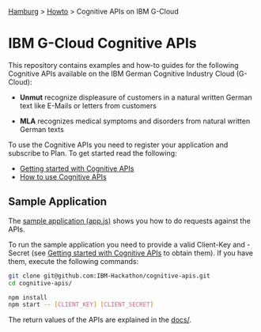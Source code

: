 [Hamburg](https://github.com/IBM-Hackathon/Hamburg2016/wiki) > [Howto](https://github.com/IBM-Hackathon/Hamburg2016/wiki/Howto) > Cognitive APIs on IBM G-Cloud

# IBM G-Cloud Cognitive APIs

This repository contains examples and how-to guides for the following Cognitive APIs available on the IBM German Cognitive Industry Cloud (G-Cloud):

* **Unmut** recognize displeasure of customers in a natural written German text like E-Mails or letters from customers

* **MLA** recognizes medical symptoms and disorders from natural written German texts

To use the Cognitive APIs you need to register your application and subscribe to Plan. To get started read the following:

* [Getting started with Cognitive APIs](./docs/getting-started.md)
* [How to use Cognitive APIs](./docs/howto.md)

## Sample Application

The [sample application (app.js)](./app.js) shows you how to do requests against the APIs.

To run the sample application you need to provide a valid Client-Key and -Secret (see [Getting started with Cognitive APIs](./docs/getting-started.md) to obtain them). If you have them, execute the following commands:

```bash
git clone git@github.com:IBM-Hackathon/cognitive-apis.git
cd cognitive-apis/

npm install
npm start -- [CLIENT_KEY] [CLIENT_SECRET]
```

The return values of the APIs are explained in the [docs/](./docs/howto.md).
